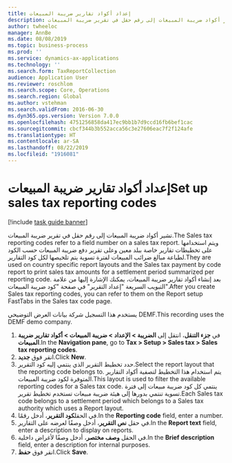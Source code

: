 ```yaml
---
title: إعداد أكواد تقارير ضريبة المبيعات
description: تشير أكواد ضريبة المبيعات إلى رقم حقل في تقرير ضريبة المبيعات.
author: twheeloc
manager: AnnBe
ms.date: 08/08/2019
ms.topic: business-process
ms.prod: ''
ms.service: dynamics-ax-applications
ms.technology: ''
ms.search.form: TaxReportCollection
audience: Application User
ms.reviewer: roschlom
ms.search.scope: Core, Operations
ms.search.region: Global
ms.author: vstehman
ms.search.validFrom: 2016-06-30
ms.dyn365.ops.version: Version 7.0.0
ms.openlocfilehash: 4751256858da417ec9bb1b7d9ccd16fb6bef1cac
ms.sourcegitcommit: cbcf344b3b552acca56c3e27606eac7f2f124afe
ms.translationtype: HT
ms.contentlocale: ar-SA
ms.lasthandoff: 08/22/2019
ms.locfileid: "1916081"
---
```

# <a name="set-up-sales-tax-reporting-codes"></a><span data-ttu-id="9fc34-103">إعداد أكواد تقارير ضريبة المبيعات</span><span class="sxs-lookup"><span data-stu-id="9fc34-103">Set up sales tax reporting codes</span></span>

[!include [task guide banner](../../includes/task-guide-banner.md)]

<span data-ttu-id="9fc34-104">تشير أكواد ضريبة المبيعات إلى رقم حقل في تقرير ضريبة المبيعات.</span><span class="sxs-lookup"><span data-stu-id="9fc34-104">The Sales tax reporting codes refer to a field number on a sales tax report.</span></span> <span data-ttu-id="9fc34-105">ويتم استخدامها على تخطيطات تقارير خاصة ببلد معين وعلى تقرير دفع ضريبة المبيعات حسب الكود‬ لطباعة مبالغ ضرائب المبيعات لفترة تسوية يتم تلخيصها لكل كود التقارير.</span><span class="sxs-lookup"><span data-stu-id="9fc34-105">They are used on country specific report layouts and the Sales tax payment by code report to print sales tax amounts for a settlement period summarized per reporting code.</span></span> <span data-ttu-id="9fc34-106">بعد إنشاء أكواد تقارير ضريبة المبيعات، يمكنك الإشارة إليها من علامة التبويب السريعة "إعداد التقرير‬" في صفحة "كود ضريبة المبيعات".</span><span class="sxs-lookup"><span data-stu-id="9fc34-106">After you create Sales tax reporting codes, you can refer to them on the Report setup FastTabs in the Sales tax code page.</span></span> 

<span data-ttu-id="9fc34-107">يستخدم هذا التسجيل شركة بيانات العرض التوضيحي DEMF.</span><span class="sxs-lookup"><span data-stu-id="9fc34-107">This recording uses the DEMF demo company.</span></span>

1. <span data-ttu-id="9fc34-108">في **جزء التنقل**، انتقل إلى **الضريبة > الإعداد > ضريبة المبيعات > أكواد تقارير ضريبة المبيعات**.</span><span class="sxs-lookup"><span data-stu-id="9fc34-108">In the **Navigation pane**, go to **Tax > Setup > Sales tax > Sales tax reporting codes**.</span></span>
2. <span data-ttu-id="9fc34-109">انقر فوق **جديد**.</span><span class="sxs-lookup"><span data-stu-id="9fc34-109">Click **New**.</span></span>
3. <span data-ttu-id="9fc34-110">حدد تخطيط التقرير الذي ينتمي إليه كود التقرير.</span><span class="sxs-lookup"><span data-stu-id="9fc34-110">Select the report layout that the reporting code belongs to.</span></span> <span data-ttu-id="9fc34-111">يتم استخدام هذا التخطيط لتصفية أكواد التقارير المتوفرة لكود ضريبة المبيعات.</span><span class="sxs-lookup"><span data-stu-id="9fc34-111">This layout is used to filter the available reporting codes for a Sales tax code.</span></span> <span data-ttu-id="9fc34-112">ينتمي كل كود ضريبة مبيعات إلى فترة تسوية تنتمي بدورها إلى هيئة ضريبة مبيعات تستخدم تخطيط تقرير.</span><span class="sxs-lookup"><span data-stu-id="9fc34-112">Each Sales tax code belongs to a settlement period which belongs to a Sales tax authority which uses a Report layout.</span></span>  
4. <span data-ttu-id="9fc34-113">في الحقل**كود التقرير**، أدخل رقمًا.</span><span class="sxs-lookup"><span data-stu-id="9fc34-113">In the **Reporting code** field, enter a number.</span></span>
5. <span data-ttu-id="9fc34-114">في حقل **نص التقرير**، أدخل وصفًا لعرضه على التقارير.</span><span class="sxs-lookup"><span data-stu-id="9fc34-114">In the **Report text** field, enter a description to display on reports.</span></span>
6. <span data-ttu-id="9fc34-115">في الحقل **وصف مختصر**، أدخل وصفًا لأغراض داخلية.</span><span class="sxs-lookup"><span data-stu-id="9fc34-115">In the **Brief description** field, enter a description for internal purposes.</span></span>
7. <span data-ttu-id="9fc34-116">انقر فوق **حفظ**.</span><span class="sxs-lookup"><span data-stu-id="9fc34-116">Click **Save**.</span></span>

